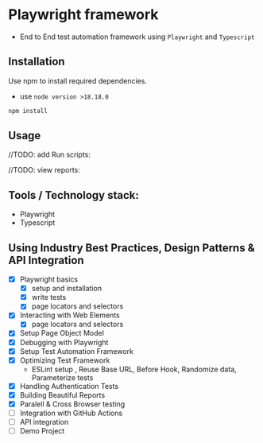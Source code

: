 # Playwright framework

- End to End test automation framework using `Playwright` and `Typescript`


## Installation

Use npm to install required dependencies.
- use `node version >18.18.0`

```bash
npm install
```

## Usage

//TODO: add Run scripts:

//TODO: view reports:


## Tools / Technology stack:
- Playwright
- Typescript

## Using Industry Best Practices, Design Patterns & API Integration

- [x] Playwright basics
    - [x] setup and installation 
    - [x] write tests
    - [x] page locators and selectors
- [x] Interacting with Web Elements
    - [x] page locators and selectors
- [x] Setup Page Object Model
- [x] Debugging with Playwright
- [x] Setup Test Automation Framework
- [x] Optimizing Test Framework 
    - ESLint setup , Reuse Base URL, Before Hook, Randomize data, Parameterize tests
- [x] Handling Authentication Tests
- [x] Building Beautiful Reports
- [x] Paralell & Cross Browser testing
- [ ] Integration with GitHub Actions
- [ ] API integration
- [ ] Demo Project
